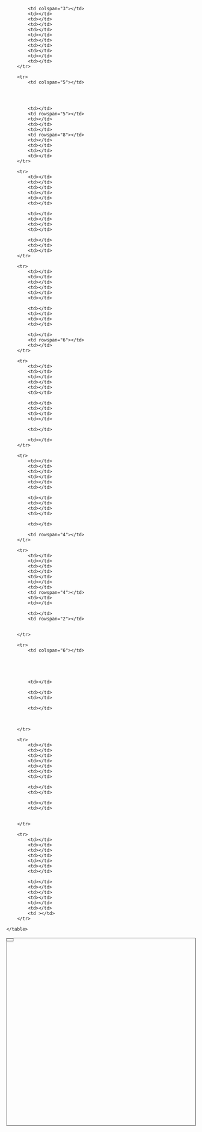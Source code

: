 <!DOCTYPE html>
<html lang="en">
<head>
    <meta charset="UTF-8">
    <meta name="viewport" content="width=device-width, initial-scale=1.0">
    <title>table--exercise</title>
</head>
<body>
    <table border="1" width="900" height="500" cellspacing="0" align="center">
        <tr>
            <td colspan="2"></td>
            
            
            <td colspan="3"></td>
            <td></td>
            <td></td>
            <td></td>
            <td></td>
            <td></td>
            <td></td>
            <td></td>
            <td></td>
            <td></td>
            <td></td>
        </tr>

        <tr>
            <td colspan="5"></td>
            
            
            
            
            <td></td>
            <td rowspan="5"></td>
            <td></td>
            <td></td>
            <td></td>
            <td rowspan="8"></td>
            <td></td>
            <td></td>
            <td></td>
            <td></td>
        </tr>

        <tr>
            <td></td>
            <td></td>
            <td></td>
            <td></td>
            <td></td>
            <td></td>
            
            <td></td>
            <td></td>
            <td></td>
            <td></td>
            
            <td></td>
            <td></td>
            <td></td>
        </tr>

        <tr>
            <td></td>
            <td></td>
            <td></td>
            <td></td>
            <td></td>
            <td></td>
            
            <td></td>
            <td></td>
            <td></td>
            <td></td>
            
            <td></td>
            <td rowspan="6"></td>
            <td></td>
        </tr>

        <tr>
            <td></td>
            <td></td>
            <td></td>
            <td></td>
            <td></td>
            <td></td>
           
            <td></td>
            <td></td>
            <td></td>
            <td></td>
            
            <td></td>
            
            <td></td>
        </tr>

        <tr>
            <td></td>
            <td></td>
            <td></td>
            <td></td>
            <td></td>
            <td></td>
           
            <td></td>
            <td></td>
            <td></td>
            <td></td>
            
            <td></td>
            
            <td rowspan="4"></td>
        </tr>

        <tr>
            <td></td>
            <td></td>
            <td></td>
            <td></td>
            <td></td>
            <td></td>
            <td></td>
            <td rowspan="4"></td>
            <td></td>
            <td></td>
           
            <td></td>
            <td rowspan="2"></td>
            
            
        </tr>

        <tr>
            <td colspan="6"></td>
            
            
            
            
            
            <td></td>
            
            <td></td>
            <td></td>
           
            <td></td>
            
            
            
        </tr>

        <tr>
            <td></td>
            <td></td>
            <td></td>
            <td></td>
            <td></td>
            <td></td>
            <td></td>
            
            <td></td>
            <td></td>
           
            <td></td>
            <td></td>
            
            
        </tr>

        <tr>
            <td></td>
            <td></td>
            <td></td>
            <td></td>
            <td></td>
            <td></td>
            <td></td>
           
            <td></td>
            <td></td>
            <td></td>
            <td></td>
            <td></td>
            <td></td>
            <td ></td>
        </tr>

    </table>
</body>
</html>
